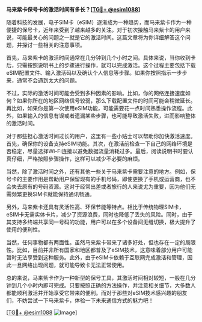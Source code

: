 **马来紫卡保号卡的激活时间有多长？[[TG💪+ @esim1088](https://t.me/s/esim1088)]**

随着科技的发展，电子SIM卡（eSIM）逐渐成为一种趋势，而马来紫卡作为一种便捷的保号卡，近年来受到了越来越多的关注。对于初次接触马来紫卡的用户来说，可能最关心的问题之一就是它的激活时间。这篇文章将为你详细解答这个问题，并探讨一些相关的注意事项。

首先，马来紫卡的激活时间通常在几分钟到几个小时之间。具体来说，当你收到卡后，只需按照说明书上的步骤进行操作，就可以完成激活。这个过程主要包括下载eSIM配置文件、输入激活码以及确认个人信息等步骤。如果你按照指示一步步来，通常不会遇到太大的问题。

不过，实际的激活时间可能会受到多种因素的影响。比如，你的网络连接速度如何？如果你所在的地区网络信号较弱，那么下载配置文件的时间可能会稍微延长。再比如，如果你是第一次使用eSIM功能，可能需要花一点时间熟悉操作流程。此外，如果输入的信息有误或者遗漏某些步骤，也可能导致激活失败，进而影响整体的激活时间。

对于那些担心激活时间过长的用户，这里有一些小贴士可以帮助你加快激活速度。首先，确保你的设备支持eSIM功能。其次，在激活前检查一下自己的网络环境是否稳定，尽量选择Wi-Fi连接以避免数据流量消耗过多。最后，阅读说明书时要认真仔细，严格按照步骤操作，这样可以减少不必要的麻烦。

当然，除了激活时间之外，还有其他一些关于马来紫卡需要注意的地方。例如，保号卡的主要作用是帮助用户保留现有的手机号码，即使更换了手机或运营商，也不会失去原有的号码资源。这对于经常出差或者旅行的人来说尤为重要，因为他们无需频繁更换SIM卡就能保持通讯畅通。

另外，马来紫卡还具有灵活性高、环保节能等特点。相比于传统物理SIM卡，eSIM卡无需实体卡片，减少了资源浪费，同时也降低了丢失的风险。同时，由于其支持多终端共享同一号码的功能，用户可以在多个设备间无缝切换，极大提升了使用的便利性。

当然，任何事物都有两面性。虽然马来紫卡带来了诸多好处，但也存在一定的局限性。比如，目前并非所有国家和地区都普及了eSIM技术，这意味着部分用户可能暂时无法享受到这种服务。此外，由于eSIM卡依赖于互联网完成激活和管理，因此一旦网络出现问题，就可能导致卡无法正常使用。

总的来说，马来紫卡作为一种新型的保号工具，其激活时间相对较短，一般在几分钟到几个小时内即可完成。只要按照正确的方法操作，并注意相关细节，大多数人都能顺利激活并开始享受它带来的便利。而对于那些对eSIM技术感兴趣的朋友们，不妨尝试一下马来紫卡，体验一下未来通信方式的魅力吧！

[[TG💪+ @esim1088](https://t.me/s/esim1088) ![Image](https://i.postimg.cc/4NQfJmqS/Snipaste-2025-05-13-00-14-12.png)]